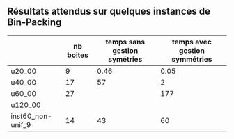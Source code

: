 ## Résultats attendus sur quelques instances de Bin-Packing

|                   | nb boites | temps sans gestion symétries | temps avec gestion symmétries |
| ----------------- | --------- | ---------------------------- | ----------------------------- |
| u20_00            | 9         | 0.46                         | 0.05                          |
| u40_00            | 17        | 57                           | 2                             |
| u60_00            | 27        |                              | 177                           |
| u120_00           |           |                              |                               |
| inst60_non-unif_9 | 14        | 43                           | 60                            |

### 
